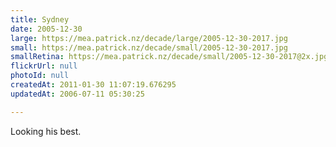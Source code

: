 ```yaml
---
title: Sydney
date: 2005-12-30
large: https://mea.patrick.nz/decade/large/2005-12-30-2017.jpg
small: https://mea.patrick.nz/decade/small/2005-12-30-2017.jpg
smallRetina: https://mea.patrick.nz/decade/small/2005-12-30-2017@2x.jpg
flickrUrl: null
photoId: null
createdAt: 2011-01-30 11:07:19.676295
updatedAt: 2006-07-11 05:30:25

---
```

Looking his best.
